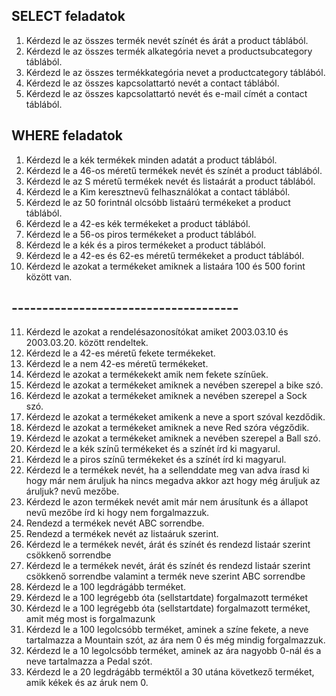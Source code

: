 ## SELECT feladatok

1. Kérdezd le az összes termék nevét színét és árát a product táblából.
2. Kérdezd le az összes termék alkategória nevet a productsubcategory táblából.
3. Kérdezd le az összes termékkategória nevet a productcategory táblából.
4. Kérdezd le az összes kapcsolattartó nevét a contact táblából.
5. Kérdezd le az összes kapcsolattartó nevét és e-mail címét a contact táblából.

## WHERE feladatok
1. Kérdezd le a kék termékek minden adatát a product táblából.
2. Kérdezd le a 46-os méretű termékek nevét és színét a product táblából.
3. Kérdezd le az S méretű termékek nevét és listaárát a product táblából.
4. Kérdezd le a Kim keresztnevű felhasználókat a contact táblából.
5. Kérdezd le az 50 forintnál olcsóbb listaárú termékeket a product táblából.
6. Kérdezd le a 42-es kék termékeket a product táblából.
7. Kérdezd le a 56-os piros termékeket a product táblából.
8. Kérdezd le a kék és a piros termékeket a product táblából.
9. Kérdezd le a 42-es és 62-es méretű termékeket a product táblából.
10. Kérdezd le azokat a termékeket amiknek a listaára 100 és 500 forint között van.


## -------------------------------------
11. Kérdezd le azokat a rendelésazonosítókat amiket 2003.03.10 és 2003.03.20. között rendeltek.
12. Kérdezd le a 42-es méretű fekete termékeket.
13. Kérdezd le a nem 42-es méretű termékeket.
14. Kérdezd le azokat a termékekekt amik nem fekete színűek.
15. Kérdezd le azokat a termékeket amiknek a nevében szerepel a bike szó.
16. Kérdezd le azokat a termékeket amiknek a nevében szerepel a Sock szó.
17. Kérdezd le azokat a termékeket amikenk a neve a sport szóval kezdődik.
18. Kérdezd le azokat a termékeket amiknek a neve Red szóra végződik.
19. Kérdezd le azokat a termékeket amiknek a nevében szerepel a Ball szó.
20. Kérdezd le a kék színű termékeket és a színét írd ki magyarul.
21. Kérdezd le a piros színű termékeket és a színét írd ki magyarul.
22. Kérdezd le a termékek nevét, ha a sellenddate meg van adva írasd ki hogy már nem áruljuk ha nincs megadva akkor azt hogy még áruljuk az áruljuk? nevű mezőbe.
23. Kérdezd le azon termékek nevét amit már nem árusítunk és a állapot nevű mezőbe írd ki hogy nem forgalmazzuk.
24. Rendezd a termékek nevét ABC sorrendbe.
25. Rendezd a termékek nevét az listaáruk szerint.
26. Kérdezd le a termékek nevét, árát és színét és rendezd listaár szerint csökkenő sorrendbe
26. Kérdezd le a termékek nevét, árát és színét és rendezd listaár szerint csökkenő sorrendbe valamint a termék neve szerint ABC sorrendbe
27. Kérdezd le a 100 legdrágább terméket.
28. Kérdezd le a 100 legrégebb óta (sellstartdate) forgalmazott terméket
29. Kérdezd le a 100 legrégebb óta (sellstartdate) forgalmazott terméket, amit még most is forgalmazunk
30. Kérdezd le a 100 legolcsóbb terméket, aminek a színe fekete, a neve tartalmazza a Mountain szót, az ára nem 0 és még mindig forgalmazzuk.
31. Kérdezd le a 10 legolcsóbb terméket, aminek az ára nagyobb 0-nál és a neve tartalmazza a Pedal szót.
32. Kérdezd le a 20 legdrágább terméktől a 30 utána következő terméket, amik kékek és az áruk nem 0.
